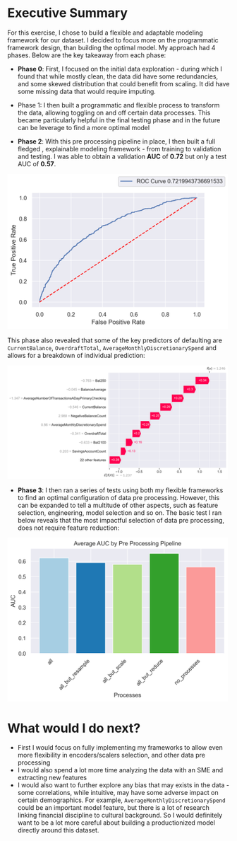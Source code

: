 # Executive Summary

For this exercise, I chose to build a flexible and adaptable modeling framework for our dataset. I decided to focus more on the programmatic framework design, than building the optimal model. My approach had 4 phases. Below are the key takeaway from each phase:

* **Phase 0**:  First, I focused on the initial data exploration - during which I found that while mostly clean, the data did have some redundancies, and some skewed distribution that could benefit from scaling. It did have some missing data that would require imputing. 
* Phase 1: I then built a programmatic and flexible process to transform the data, allowing toggling on and off certain data processes. This became particularly helpful in the final testing phase and in the future can be leverage to find a more optimal model

* **Phase 2**: With this pre processing pipeline in place, I then built a full fledged , explainable modeling framework - from training to validation and testing. I was able to obtain a validation **AUC** of **0.72** but only a test AUC of **0.57**.
  

<img src="reports/images/roc-curves.png" alt="mean-shap" width="500"/>


This phase also revealed that some of the key predictors of defaulting are `CurrentBalance`, `OverdraftTotal`, `AverageMonthlyDiscretionarySpend` and allows for a breakdown of individual prediction:

<img src="reports/images/shap-example.png" alt="mean-shap" width="500"/>


* **Phase 3**: I then ran a series of tests using both my flexible frameworks to find an optimal configuration of data pre processing. However, this can be expanded to tell a multitude of other aspects, such as feature selection, engineering, model selection and so on. The basic test I ran below reveals that the most impactful selection of data pre processing, does not require feature reduction:
  
<img src="reports/images/approach-test.png" alt="mean-shap" width="500"/>

# What would I do next?

* First I would focus on fully implementing my frameworks to allow even more flexibility in encoders/scalers selection, and other data pre processing
* I would also spend a lot more time analyzing the data with an SME and extracting new features
* I would also want to further explore any bias that may exists in the data - some correlations, while intuitive, may have some adverse impact on certain demographics. For example, `AverageMonthlyDiscretionarySpend` could be an important model feature, but there is a lot of research linking financial discipline to cultural background. So I would definitely want to be a lot more careful about building a productionized model directly around this dataset.